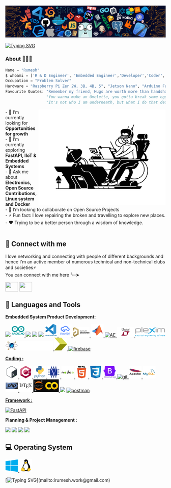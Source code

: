 ![](https://github.com/iRumesh/iRumesh/blob/main/assets/header_.png)

[![Typing SVG](https://readme-typing-svg.herokuapp.com?font=roboto&color=%23F7C51D&size=20&vCenter=true&height=18&lines=Holà+Amigo%2C+I'm+Rumesh;I'm+an+Engineer.;Thank+you+for+checking+on+my+github)](mailto:irumesh.work@gmail.com)


<!--- # Holà Amigo 👋🏻, I'm [Rumesh](https://irumesh.github.io/)! --->
### About 🙋🏻‍♂️
```python
Name = "Rumesh"
$ whoami = ['R & D Engineer', 'Embedded Engineer','Developer','Coder','Linux Lover','Noobie']
Occupation = "Problem Solver"
Hardware = "Raspberry Pi Zer 2W, 3B, 4B, 5", "Jetson Nano", "Arduino Family", "ESP Family"
Favourite Quotes: "Remember my friend, Hugs are worth more than handshakes.",
                  "You wanna make an Omelette, you gotta break some eggs."
                  "It's not who I am underneath, but what I do that defines me."
```
<!-- <p style = "line-height: 80%">
An enthusiastic individual who loves exploring new technology and who has the ability to come up with better solutions.  <br/>
  ✨ A Electrical & Electronics Engineer and Linux Enthusiast <br/>
  🌱 I work closely electrical and electronics systems <br/>
  ✔️ I believe in sharing, learning and growing together. Extremely motivated to develop my skills constantly and grow professionally. Also, I possess
    great communication and leadership skills.
<br>
</p>


<p align="left"> <img src="https://komarev.com/ghpvc/?username=irumesh&label=Profile%20views&color=32CD32&style=flat" alt="rumesh" /> </p> -->

<img align="right" alt="Coding" width="400" src="assets/cover.png">
- 🌱 I’m currently looking for <b>Opportunities for growth</b><br>
- 🔭 I’m currently exploring <b>FastAPI, IIoT & Embedded Systems</b><br>
- 💬 Ask me about <b>Electronics, Open Source Contributions, Linux system and Docker</b><br>
- 👯 I’m looking to collaborate on Open Source Projects <!-- - 📫 Reach me at : --><br>
- ⚡ Fun fact: I love repairing the broken and travelling to explore new places.<br>
- ❤️ Trying to be a better person through a wisdom of knowledge. <br>
<br/>

<!--
## 🚀 My Blogs
I love exploring technology and documenting stuff that I come across and find interesting. Hoping that you will love reading it :)<br><br>
[<img src="https://img.shields.io/badge/Hashnode-2962FF?style=for-the-badge&logo=hashnode&logoColor=white">]()
-->

## 🤝 Connect with me
<p>
I love networking and connecting with people of different backgrounds and hence I'm an active member of numerous technical and non-technical clubs and societies⚡
<br/>
You can connect with me here ╰┈➤
</p>

<!-- [<img src="https://img.shields.io/badge/linkedin-%230077B5.svg?&style=for-the-badge&logo=linkedin&logoColor=white">](www.linkedin.com/in/irumesh) -->
<a href="https://t.me/RumeshW" target="blank"><img align="center" src="https://upload.wikimedia.org/wikipedia/commons/8/82/Telegram_logo.svg" alt="" height="30" width="40" /></a>
<a href="https://www.linkedin.com/in/irumesh" target="blank"><img align="center" src="https://raw.githubusercontent.com/rahuldkjain/github-profile-readme-generator/master/src/images/icons/Social/linked-in-alt.svg" alt="" height="30" width="40" /></a>
<!---
[<img src="https://img.shields.io/badge/Gmail-D14836?style=for-the-badge&logo=gmail&logoColor=white">](mailto:)
[<img src="https://img.shields.io/badge/linkedin-%230077B5.svg?&style=for-the-badge&logo=linkedin&logoColor=white">](https://rumesh.is-a.dev/home/404%20Error%20page/index.html)
[<img src="https://img.shields.io/badge/Twitter-1DA1F2?style=for-the-badge&logo=twitter&logoColor=white">](https://rumesh.is-a.dev/home/404%20Error%20page/index.html)
--->
## 🚀 Languages and Tools

**Embedded System Product Development:**
<p align="left"> 
<code><img height="30" src="https://docs.espressif.com/projects/esp-idf/en/stable/esp32/_static/espressif-logo.svg"></code>
<a href="https://www.arduino.cc/" target="_blank"> <img src="assets/arduino-original-wordmark.svg" alt="arduino" width="40" height="40"/> </a> 
<code><img height="30" src="https://cdn.platformio.org/images/platformio-logo.17fdc3bc.png"></code>
<code><img height="30" src="https://www.raspberrypi.org/wp-content/uploads/2012/03/raspberry-pi-logo.png"></code>
<!-- <code><img height="30" src="https://upload.wikimedia.org/wikipedia/commons/5/51/Atmel_logo.svg"></code>
<code><img height="30" src="https://upload.wikimedia.org/wikipedia/commons/b/bb/Ros_logo.svg"></code>
<code><img height="30" src="https://blog.digilentinc.com/wp-content/uploads/2015/01/184_multisim_app_icon_ill.png"></code> -->
<code><img height="30" src="https://banner2.cleanpng.com/20180328/ezw/kisspng-solidworks-computer-aided-design-3d-computer-graph-work-5abb8876c7bd12.1780632115222396068181.jpg"></code>
<a href="[https://www.gnu.org/software/bash/](https://code.visualstudio.com/)" target="_blank"> <img src="assets/vscode-original-wordmark.svg" alt="vscode" width="40" height="40"/> </a> 
<a href="https://easyeda.com/" target="_blank"> <img src="assets/easyeda.png" alt="easyeda" width="40" height="40"/> </a> 
<code><a href="https://www.altium.com/altium-designer/" target="_blank"><img height="30" src="assets/Altium%20Designer%201.svg""></code>
<a href="https://www.mathworks.com/products/matlab.html" target="_blank"> <img src="assets/matlab-original.svg" alt="matlab" width="40" height="40"/> </a> 
<a href="https://www.autodesk.com/solutions/electrical-design" target="_blank"> <img src="assets/acade.ico" alt="AE" width="40" height="40"/> </a> 
<code><a href="https://www.analog.com/en/design-center/design-tools-and-calculators/ltspice-simulator.html" target="_blank"><img height="30" src="assets/ltspice.png"></code>
<code><a href="https://www.plexim.com/products/plecs" target="_blank"><img height="30" src="assets/plexim.png"></code>
<code><a href="https://www.labcenter.com/" target="_blank"><img height="30" src="assets/proteus-logo-with-text.png"></code>
<a href="https://www.xilinx.com/content/dam/xilinx/support/documents/sw_manuals/xilinx14_7/irn.pdf" target="_blank"> <img src="assets/Xilinx ISE.png" alt="Xilinx ISE" width="40" height="40"/> </a> 
<a href="https://firebase.google.com/" target="_blank" rel="noreferrer"> <img src="https://www.vectorlogo.zone/logos/firebase/firebase-icon.svg" alt="firebase" width="40" height="40"/>
</p>



**Coding :**
<p align="left"> 
<a href="https://www.gnu.org/software/bash/" target="_blank"> <img src="assets/bash-original.svg" alt="bash" width="40" height="40"/> </a>
<a href="https://www.w3schools.com/cpp/" target="_blank"> <img src="assets/cplusplus-original.svg" alt="cplusplus" width="40" height="40"/> </a>
<a href="https://www.python.org" target="_blank"> <img src="assets/python-original-wordmark.svg" alt="python" width="40" height="40"/> </a> 
<a href="https://www.verilog.com/" target="_blank"> <img src="assets/verilog.svg" alt="verilog" width="40" height="40"/> </a> 
<a href="https://nodejs.org" target="_blank"> <img src="assets/nodejs-original-wordmark.svg" alt="nodejs" width="40" height="40"/> </a> 
<a href="https://www.w3.org/html/" target="_blank"> <img src="assets/html5-original-wordmark.svg" alt="html5" width="40" height="40"/> </a> 
<a href="https://www.w3schools.com/css/" target="_blank"> <img src="assets/css3-original.svg" alt="css3" width="40" height="40"/> </a>   
<a href="https://getbootstrap.com" target="_blank"> <img src="assets/bootstrap-original-wordmark.svg" alt="bootstrap" width="40" height="40"/> </a>  
<a href="https://git-scm.com/" target="_blank"> <img src="https://www.vectorlogo.zone/logos/git-scm/git-scm-icon.svg" alt="git" width="40" height="40"/> </a> <a 
<a href="https://www.apache.org/" target="_blank"> <img src="assets/apache-original-wordmark.svg" alt="apache" width="40" height="40"/> </a> 
<a href="https://www.mysql.com/" target="_blank"> <img src="assets/mysql-original-wordmark.svg" alt="mysql" width="40" height="40"/> </a> 
<a href="https://www.php.net" target="_blank"> <img src="assets/php-original.svg" alt="php" width="40" height="40"/> </a> 
<a href="https://www.latex-project.org/" target="_blank"> <img src="assets/latex-original.svg" alt="latex" width="40" height="40"/> </a> 
<a href="https://colab.research.google.com/" target="_blank"> <img src="assets/Jupyter.webp" alt="GC_JNP" width="80" height="40"/> </a> 
<code><img height="30" src="https://upload.wikimedia.org/wikipedia/commons/7/70/Docker_logo.png"></code>
<a href="https://postman.com" target="_blank" rel="noreferrer"> <img src="https://www.vectorlogo.zone/logos/getpostman/getpostman-icon.svg" alt="postman" width="40" height="40"/>

**Framework :**
<p align="left"> 
<a href="https://fastapi.tiangolo.com"><img src="https://fastapi.tiangolo.com/img/logo-margin/logo-teal.png" alt="FastAPI" height="40"/></a>



**Planning & Project Management :**
<p align="left"> 
<code><img height="30" src="https://upload.wikimedia.org/wikipedia/commons/e/e0/Git-logo.svg"></code>
<code><img height="30" src="https://obsidian.md/images/obsidian-logo-text-white-purple.svg"></code>
<code><img height="30" src="https://docs.excalidraw.com/img/logo.svg"></code>
<code><img height="30" src="https://upload.wikimedia.org/wikipedia/commons/e/e9/Notion-logo.svg"></code>


## 💻 Operating System
<p align="left">
<a href="" target="_blank"> <img src="assets/windows8-original.svg" alt="" width="40" height="40"/> </a> 
<a href="" target="_blank"> <img src="assets/linux-original.svg" alt="" width="40" height="40"/> </a> 
<!--- <a href="" target="_blank"> <img src="assets/tails-logo-square-notagline.svg" alt="" width="40" height="40"/> </a> -->
</p>

<!---
iRumesh/iRumesh is a ✨ special ✨ repository because its `README.md` (this file) appears on your GitHub profile.
You can click the Preview link to take a look at your changes.
--->

[![Typing SVG](https://readme-typing-svg.herokuapp.com?font=roboto&color=F70000&size=25&vCenter=true&height=20&lines=Adiós!)](mailto:irumesh.work@gmail.com)
